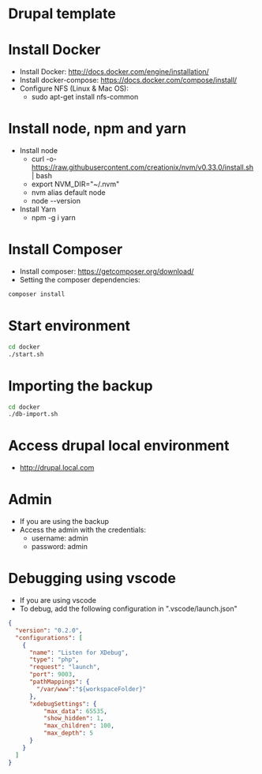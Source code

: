 # Drupal template

# Install Docker

- Install Docker: http://docs.docker.com/engine/installation/
- Install docker-compose: https://docs.docker.com/compose/install/
- Configure NFS (Linux & Mac OS):
  - sudo apt-get install nfs-common

# Install node, npm and yarn

- Install node
  - curl -o- https://raw.githubusercontent.com/creationix/nvm/v0.33.0/install.sh | bash
  - export NVM_DIR="~/.nvm"
  - nvm alias default node
  - node --version
- Install Yarn
  - npm -g i yarn

# Install Composer

- Install composer: https://getcomposer.org/download/
- Setting the composer dependencies:

```bash
composer install
```

# Start environment

```bash
cd docker
./start.sh
```
# Importing the backup

```bash
cd docker
./db-import.sh
```

# Access drupal local environment
- http://drupal.local.com

# Admin

- If you are using the backup
- Access the admin with the credentials:
  - username: admin
  - password: admin 

# Debugging using vscode

- If you are using vscode
- To debug, add the following configuration in ".vscode/launch.json"

```json
{
  "version": "0.2.0",
  "configurations": [
    {
      "name": "Listen for XDebug",
      "type": "php",
      "request": "launch",
      "port": 9003,
      "pathMappings": {
        "/var/www":"${workspaceFolder}"
      },
      "xdebugSettings": {
          "max_data": 65535,
          "show_hidden": 1,
          "max_children": 100,
          "max_depth": 5
      }
    }
  ]
}
```